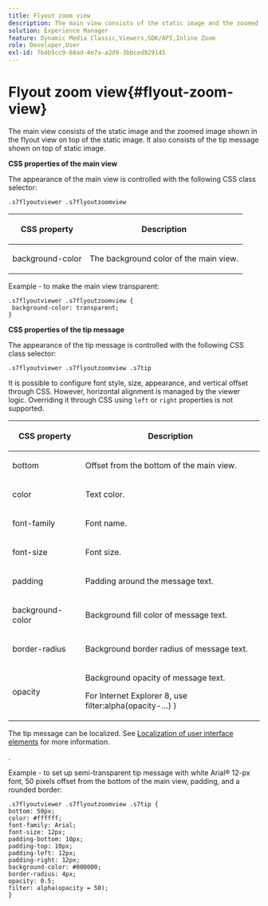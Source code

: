 ```yaml
---
title: Flyout zoom view
description: The main view consists of the static image and the zoomed image shown in the flyout view on top of the static image. It also consists of the tip message shown on top of static image.
solution: Experience Manager
feature: Dynamic Media Classic,Viewers,SDK/API,Inline Zoom
role: Developer,User
exl-id: 7b4b5cc9-68ad-4e7a-a2d9-3bbced929145
---
```

# Flyout zoom view{#flyout-zoom-view}

The main view consists of the static image and the zoomed image shown in the flyout view on top of the static image. It also consists of the tip message shown on top of static image.

<!--<a id="section_061E550C1C1D4DB2BD663A898895B38C"></a>-->

**CSS properties of the main view**

The appearance of the main view is controlled with the following CSS class selector:

```
.s7flyoutviewer .s7flyoutzoomview
```

<table id="table_94EE3F5BBE4547C0B4943471CEE7EDE4"> 
 <thead> 
  <tr> 
   <th colname="col1" class="entry"> <p> CSS property </p> </th> 
   <th colname="col2" class="entry"> <p>Description </p> </th> 
  </tr> 
 </thead>
 <tbody> 
  <tr> 
   <td colname="col1"> <p> <span class="codeph"> background-color </span> </p> </td> 
   <td colname="col2"> <p> The background color of the main view. </p> </td> 
  </tr> 
 </tbody> 
</table>

Example - to make the main view transparent:

```
.s7flyoutviewer .s7flyoutzoomview { 
 background-color: transparent; 
}
```

**CSS properties of the tip message**

The appearance of the tip message is controlled with the following CSS class selector:

```
.s7flyoutviewer .s7flyoutzoomview .s7tip
```

It is possible to configure font style, size, appearance, and vertical offset through CSS. However, horizontal alignment is managed by the viewer logic. Overriding it through CSS using `left` or `right` properties is not supported.

<table id="table_DCF6B69A9D8C4DB7A10C4572F7484799"> 
 <thead> 
  <tr> 
   <th colname="col1" class="entry"> <p> CSS property </p> </th> 
   <th colname="col2" class="entry"> <p>Description </p> </th> 
  </tr> 
 </thead>
 <tbody> 
  <tr> 
   <td colname="col1"> <p> <span class="codeph"> bottom </span> </p> </td> 
   <td colname="col2"> <p>Offset from the bottom of the main view. </p> </td> 
  </tr> 
  <tr> 
   <td colname="col1"> <p> <span class="codeph"> color </span> </p> </td> 
   <td colname="col2"> <p>Text color. </p> </td> 
  </tr> 
  <tr> 
   <td colname="col1"> <p> <span class="codeph"> font-family </span> </p> </td> 
   <td colname="col2"> <p>Font name. </p> </td> 
  </tr> 
  <tr> 
   <td colname="col1"> <p> <span class="codeph"> font-size </span> </p> </td> 
   <td colname="col2"> <p>Font size. </p> </td> 
  </tr> 
  <tr> 
   <td colname="col1"> <p> <span class="codeph"> padding </span> </p> </td> 
   <td colname="col2"> <p>Padding around the message text. </p> </td> 
  </tr> 
  <tr> 
   <td colname="col1"> <p> <span class="codeph"> background-color </span> </p> </td> 
   <td colname="col2"> <p>Background fill color of message text. </p> </td> 
  </tr> 
  <tr> 
   <td colname="col1"> <p> <span class="codeph"> border-radius </span> </p> </td> 
   <td colname="col2"> <p>Background border radius of message text. </p> </td> 
  </tr> 
  <tr> 
   <td colname="col1"> <p> <span class="codeph"> opacity </span> </p> </td> 
   <td colname="col2"> <p>Background opacity of message text. </p> <p>For Internet Explorer 8, use <span class="codeph"> filter:alpha(opacity-…) ) </span> </p> </td> 
  </tr> 
 </tbody> 
</table>

The tip message can be localized. See [Localization of user interface elements](../../../c-html5-s7-aem-asset-viewers/c-html5-inlinezoom-viewer-about/c-html5-inlinezoom-viewer-localization.md#concept-6c8e58c611934e93ae3f211f46e15c27) for more information.

.

Example - to set up semi-transparent tip message with white Arial® 12-px font, 50 pixels offset from the bottom of the main view, padding, and a rounded border:

```
.s7flyoutviewer .s7flyoutzoomview .s7tip { 
bottom: 50px; 
color: #ffffff; 
font-family: Arial; 
font-size: 12px; 
padding-bottom: 10px; 
padding-top: 10px; 
padding-left: 12px; 
padding-right: 12px; 
background-color: #000000; 
border-radius: 4px; 
opacity: 0.5; 
filter: alpha(opacity = 50); 
}
```
